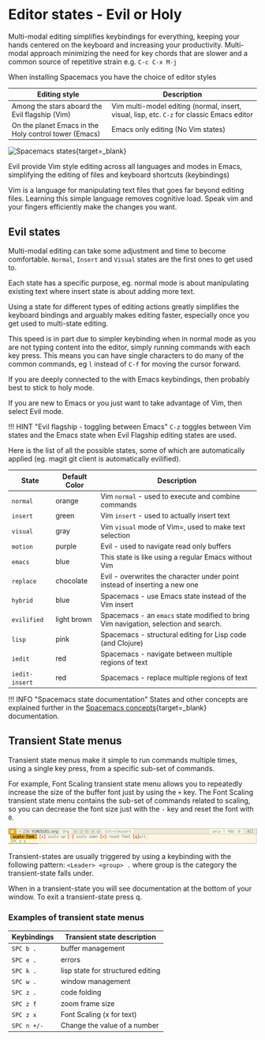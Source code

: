 # Editor states - Evil or Holy

Multi-modal editing simplifies keybindings for everything, keeping your hands centered on the keyboard and increasing your productivity.  Multi-modal approach minimizing the need for  key chords that are slower and a common source of repetitive strain e.g. `C-c C-x M-j`

When installing Spacemacs you have the choice of editor styles

| Editing style                                         | Description                                                                                |
|-------------------------------------------------------|--------------------------------------------------------------------------------------------|
| Among the stars aboard the Evil flagship (Vim)        | Vim multi-model editing (normal, insert, visual, lisp, etc. `C-z` for classic Emacs editor |
| On the planet Emacs in the Holy control tower (Emacs) | Emacs only editing (No Vim states)                                                         |

<!-- TODO: Add background to spacemacs-states-vim-emacs graphic for dark theme readability -->
![Spacemacs states](https://raw.githubusercontent.com/practicalli/graphic-design/live/spacemacs/concepts/spacemacs-states-vim-emacs.png){target=_blank}

Evil provide Vim style editing across all languages and modes in Emacs, simplifying the editing of files and keyboard shortcuts (keybindings)

Vim is a language for manipulating text files that goes far beyond editing files.  Learning this simple language removes cognitive load.  Speak vim and your fingers efficiently make the changes you want.


## Evil states

Multi-modal editing can take some adjustment and time to become comfortable. `Normal`, `Insert` and `Visual` states are the first ones to get used to.

Each state has a specific purpose, eg. normal mode is about manipulating existing text where insert state is about adding more text.

Using a state for different types of editing actions greatly simplifies the keyboard bindings and arguably makes editing faster, especially once you get used to multi-state editing.

This speed is in part due to simpler keybinding when in normal mode as you are not typing content into the editor, simply running commands with each key press.  This means you can have single characters to do many of the common commands, eg `l` instead of `C-f` for moving the cursor forward.

If you are deeply connected to the with Emacs keybindings, then probably best to stick to holy mode.

If you are new to Emacs or you just want to take advantage of Vim, then select Evil mode.

!!! HINT "Evil flagship - toggling between Emacs"
    `C-z` toggles between Vim states and the Emacs state when Evil Flagship editing states are used.


Here is the list of all the possible states, some of which are automatically applied (eg. magit git client is automatically evilified).

| State          | Default Color | Description                                                                          |
|----------------|---------------|--------------------------------------------------------------------------------------|
| `normal`       | orange        | Vim `normal` - used to execute and combine commands                                  |
| `insert`       | green         | Vim `insert` - used to actually insert text                                          |
| `visual`       | gray          | Vim `visual` mode of Vim=, used to make text selection                               |
| `motion`       | purple        | Evil - used to navigate read only buffers                                            |
| `emacs`        | blue          | This state is like using a regular Emacs without Vim                                 |
| `replace`      | chocolate     | Evil - overwrites the character under point instead of inserting a new one           |
| `hybrid`       | blue          | Spacemacs - use Emacs state instead of the Vim insert                                |
| `evilified`    | light brown   | Spacemacs - an `emacs` state modified to bring Vim navigation, selection and search. |
| `lisp`         | pink          | Spacemacs - structural editing for Lisp code (and Clojure)                           |
| `iedit`        | red           | Spacemacs - navigate between multiple regions of text                                |
| `iedit-insert` | red           | Spacemacs - replace multiple regions of text                                         |

!!! INFO "Spacemacs state documentation"
    States and other concepts are explained further in the [Spacemacs concepts](https://github.com/syl20bnr/spacemacs/blob/develop/doc/DOCUMENTATION.org#editing-styles){target=_blank} documentation.


## Transient State menus

Transient state menus make it simple to run commands multiple times, using a single key press, from a specific sub-set of commands.

For example, Font Scaling transient state menu allows you to repeatedly increase the size of the buffer font just by using the `+` key.  The Font Scaling transient state menu contains the sub-set of commands related to scaling, so you can decrease the font size just with the `-` key and reset the font with `0`.

![Transient State - scaling text](https://github.com/syl20bnr/spacemacs/raw/master/doc/img/spacemacs-scale-transient-state.png)

Transient-states are usually triggered by using a keybinding with the following pattern: `<Leader> <group> .` where group is the category the transient-state falls under.

When in a transient-state you will see documentation at the bottom of your window. To exit a transient-state press q.

### Examples of transient state menus

| Keybindings | Transient state description       |
|-------------|-----------------------------------|
| `SPC b .`   | buffer management                 |
| `SPC e .`   | errors                            |
| `SPC k .`   | lisp state for structured editing |
| `SPC w .`   | window management                 |
| `SPC z .`   | code folding                      |
| `SPC z f`   | zoom frame size                   |
| `SPC z x`   | Font Scaling (x for text)         |
| `SPC n +/-` | Change the value of a number      |
